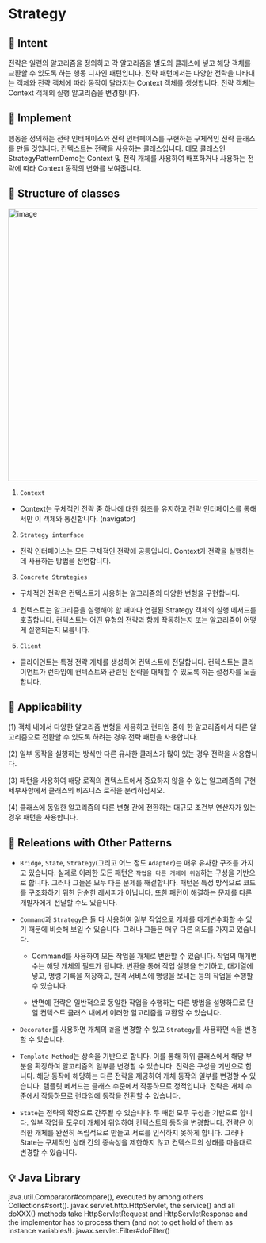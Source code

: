 
# Strategy

## :bell: Intent
전략은 일련의 알고리즘을 정의하고 각 알고리즘을 별도의 클래스에 넣고 해당 객체를 교환할 수 있도록 하는 행동 디자인 패턴입니다.
전략 패턴에서는 다양한 전략을 나타내는 객체와 전략 객체에 따라 동작이 달라지는 Context 객체를 생성합니다. 전략 객체는 Context 객체의 실행 알고리즘을 변경합니다.

## :bell: Implement  
행동을 정의하는 전략 인터페이스와 전략 인터페이스를 구현하는 구체적인 전략 클래스를 만들 것입니다. 컨텍스트는 전략을 사용하는 클래스입니다.
데모 클래스인 StrategyPatternDemo는 Context 및 전략 개체를 사용하여 배포하거나 사용하는 전략에 따라 Context 동작의 변화를 보여줍니다.


## :balloon: Structure of classes
<img width="550" alt="image" src="https://user-images.githubusercontent.com/40026846/171395932-aa05a025-7454-42e7-aed8-071aec95b25a.png">


1. `Context`   
- Context는 구체적인 전략 중 하나에 대한 참조를 유지하고 전략 인터페이스를 통해서만 이 객체와 통신합니다. (navigator)

2. `Strategy interface`     
- 전략 인터페이스는 모든 구체적인 전략에 공통입니다. Context가 전략을 실행하는 데 사용하는 방법을 선언합니다.

3. `Concrete Strategies`     
- 구체적인 전략은 컨텍스트가 사용하는 알고리즘의 다양한 변형을 구현합니다.  


4. 컨텍스트는 알고리즘을 실행해야 할 때마다 연결된 Strategy 객체의 실행 메서드를 호출합니다. 컨텍스트는 어떤 유형의 전략과 함께 작동하는지 또는 알고리즘이 어떻게 실행되는지 모릅니다.
  
5. `Client`   
- 클라이언트는 특정 전략 개체를 생성하여 컨텍스트에 전달합니다. 컨텍스트는 클라이언트가 런타임에 컨텍스트와 관련된 전략을 대체할 수 있도록 하는 설정자를 노출합니다.


## :balloon: Applicability
(1) 객체 내에서 다양한 알고리즘 변형을 사용하고 런타임 중에 한 알고리즘에서 다른 알고리즘으로 전환할 수 있도록 하려는 경우 전략 패턴을 사용합니다.   

(2) 일부 동작을 실행하는 방식만 다른 유사한 클래스가 많이 있는 경우 전략을 사용합니다.   

(3)  패턴을 사용하여 해당 로직의 컨텍스트에서 중요하지 않을 수 있는 알고리즘의 구현 세부사항에서 클래스의 비즈니스 로직을 분리하십시오.   

(4)  클래스에 동일한 알고리즘의 다른 변형 간에 전환하는 대규모 조건부 연산자가 있는 경우 패턴을 사용합니다.    



## :balloon: Releations with Other Patterns
- `Bridge`, `State`, `Strategy`(그리고 어느 정도 `Adapter`)는 매우 유사한 구조를 가지고 있습니다. 실제로 이러한 모든 패턴은 `작업을 다른 개체에 위임`하는 구성을 기반으로 합니다. 그러나 그들은 모두 다른 문제를 해결합니다. 패턴은 특정 방식으로 코드를 구조화하기 위한 단순한 레시피가 아닙니다. 또한 패턴이 해결하는 문제를 다른 개발자에게 전달할 수도 있습니다.  

- `Command`과 `Strategy`은 둘 다 사용하여 일부 작업으로 개체를 매개변수화할 수 있기 때문에 비슷해 보일 수 있습니다. 그러나 그들은 매우 다른 의도를 가지고 있습니다.

    - Command를 사용하여 모든 작업을 개체로 변환할 수 있습니다. 작업의 매개변수는 해당 개체의 필드가 됩니다. 변환을 통해 작업 실행을 연기하고, 대기열에 넣고, 명령 기록을 저장하고, 원격 서비스에 명령을 보내는 등의 작업을 수행할 수 있습니다.

    - 반면에 전략은 일반적으로 동일한 작업을 수행하는 다른 방법을 설명하므로 단일 컨텍스트 클래스 내에서 이러한 알고리즘을 교환할 수 있습니다.

- `Decorator`를 사용하면 개체의 `겉`을 변경할 수 있고 `Strategy`를 사용하면 `속`을 변경할 수 있습니다.

- `Template Method`는 상속을 기반으로 합니다. 이를 통해 하위 클래스에서 해당 부분을 확장하여 알고리즘의 일부를 변경할 수 있습니다. 전략은 구성을 기반으로 합니다. 해당 동작에 해당하는 다른 전략을 제공하여 개체 동작의 일부를 변경할 수 있습니다. 템플릿 메서드는 클래스 수준에서 작동하므로 정적입니다. 전략은 개체 수준에서 작동하므로 런타임에 동작을 전환할 수 있습니다.

- `State`는 전략의 확장으로 간주될 수 있습니다. 두 패턴 모두 구성을 기반으로 합니다. 일부 작업을 도우미 개체에 위임하여 컨텍스트의 동작을 변경합니다. 전략은 이러한 개체를 완전히 독립적으로 만들고 서로를 인식하지 못하게 합니다. 그러나 State는 구체적인 상태 간의 종속성을 제한하지 않고 컨텍스트의 상태를 마음대로 변경할 수 있습니다.

## :bulb: Java Library
java.util.Comparator#compare(), executed by among others Collections#sort().
javax.servlet.http.HttpServlet, the service() and all doXXX() methods take HttpServletRequest and HttpServletResponse and the implementor has to process them (and not to get hold of them as instance variables!).
javax.servlet.Filter#doFilter()


